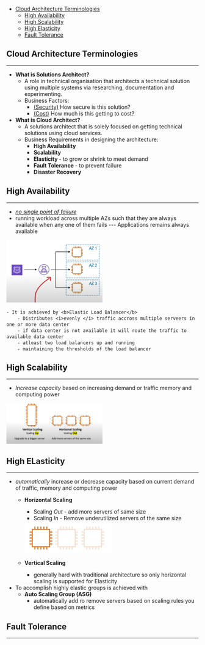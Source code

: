 - [Cloud Architecture Terminologies](#cloud-architecture-terminologies)
    - [High Availability](#high-availability)
    - [High Scalability](#high-scalability)
    - [High Elasticity](#high-elasticity) 
    - [Fault Tolerance](#fault-tolerance)


## Cloud Architecture Terminologies
---
- <b> What is Solutions Architect? </b>
    - A role in technical organisation that architects a technical solution using multiple systems via researching, documentation and experimenting.
    - Business Factors:
        - <u>(Security)</u> How secure is this solution?
        - <u>(Cost)</u> How much is this getting to cost?
- <b> What is Cloud Architect?</b>
    - A solutions architect that is solely focused on getting technical solutions using cloud services.
    - Business Requirements in designing the architecture:
        - <b> High Availability </b>
        - <b> Scalability </b> 
        - <b> Elasticity </b> - to grow or shrink to meet demand
        - <b> Fault Tolerance </b> - to prevent failure
        - <b> Disaster Recovery </b>

## High Availability
---

- <i><u> no single point of failure</u></i>
- running workload across multiple AZs such that they are always available when any one of them fails --- Applications remains always available

 <img src="../images/cloud_architecture/availibilit_zone(1).png" width="50%"/>

    - It is achieved by <b>Elastic Load Balancer</b>
        - Distributes <i>evenly </i> traffic accross multiple serveers in one or more data center
        - if data center is not available it will route the traffic to available data center
        - atleast two load balancers up and running
        - maintaining the thresholds of the load balancer
        
       
## High Scalability
---

- <i>Increase capacity </i> based on increasing demand or traffic memory and computing power
<img src="../images/cloud_architecture/high_scalability.png" width="50%"/>

## High ELasticity
---
- <i> automatically </i> increase or decrease capacity based on current demand of traffic, memory and computing power
    - <b> Horizontal Scaling</b>
        - Scaling <i> Out </i> - add more servers of same size
        - Scaling <i> In </i> - Remove underutilized servers of the same size
        
        <img src="../images/cloud_architecture/high_elasticity.png" width="50%"/>

    - <b> Vertical Scaling</b>
        - generally hard with traditional architecture so only horizontal scaling is supported for Elasticity
- To accomplish highly elastic groups is achieved with 
    - <b> Auto Scaling Group (ASG) </b>
        - automatically add ro remove servers based on scaling rules you define based on metrics

## Fault Tolerance
---
